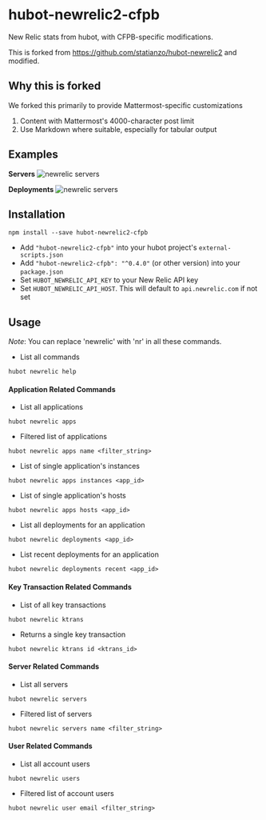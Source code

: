 # hubot-newrelic2-cfpb

New Relic stats from hubot, with CFPB-specific modifications.

This is forked from https://github.com/statianzo/hubot-newrelic2 and modified.

## Why this is forked

We forked this primarily to provide Mattermost-specific customizations

1. Content with Mattermost's 4000-character post limit
1. Use Markdown where suitable, especially for tabular output

## Examples

**Servers**
![newrelic servers](https://raw.githubusercontent.com/cfpb/hubot-newrelic2-cfpb/master/doc/servers.png)

**Deployments**
![newrelic servers](https://raw.githubusercontent.com/cfpb/hubot-newrelic2-cfpb/master/doc/deployments.png)



## Installation

```
npm install --save hubot-newrelic2-cfpb
```

* Add `"hubot-newrelic2-cfpb"` into your hubot project's `external-scripts.json`
* Add `"hubot-newrelic2-cfpb": "^0.4.0"` (or other version) into your `package.json`
* Set `HUBOT_NEWRELIC_API_KEY` to your New Relic API key
* Set `HUBOT_NEWRELIC_API_HOST`. This will default to `api.newrelic.com` if not set

## Usage

*Note*: You can replace 'newrelic' with 'nr' in all these commands.

* List all commands
```
hubot newrelic help
```

#### Application Related Commands

* List all applications
```
hubot newrelic apps
```

* Filtered list of applications
```
hubot newrelic apps name <filter_string>
```

* List of single application's instances
```
hubot newrelic apps instances <app_id>
```

* List of single application's hosts
```
hubot newrelic apps hosts <app_id>
```

* List all deployments for an application
```
hubot newrelic deployments <app_id>
```

* List recent deployments for an application
```
hubot newrelic deployments recent <app_id>
```

#### Key Transaction Related Commands

* List of all key transactions
```
hubot newrelic ktrans
```

* Returns a single key transaction
```
hubot newrelic ktrans id <ktrans_id>
```

#### Server Related Commands

* List all servers
```
hubot newrelic servers
```

* Filtered list of servers
```
hubot newrelic servers name <filter_string>
```

#### User Related Commands

* List all account users
```
hubot newrelic users
```

* Filtered list of account users
```
hubot newrelic user email <filter_string>
```
